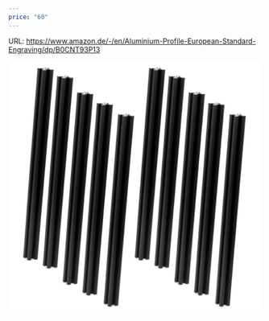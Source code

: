 ```yaml
---
price: "60"
---
```

URL: https://www.amazon.de/-/en/Aluminium-Profile-European-Standard-Engraving/dp/B0CNT93P13


![](../img/Pasted%20image%2020241110015457.png)